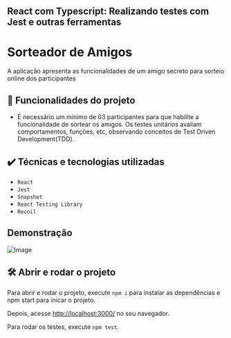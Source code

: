 ## React com Typescript: Realizando testes com Jest e outras ferramentas

# Sorteador de Amigos

A aplicação apresenta as funcionalidades de um amigo secreto para sorteio online dos participantes

## 🔨 Funcionalidades do projeto

- É necessário um mínimo de 03 participantes para que habilite a funcionalidade de sortear os amigos. Os testes unitários avaliam comportamentos, funções, etc, observando conceitos de Test Driven Development(TDD).

## ✔️ Técnicas e tecnologias utilizadas

- `React`
- `Jest`
- `Snapshot`
- `React Testing Library`
- `Recoil`

## Demonstração

![Image](image.png)

## 🛠️ Abrir e rodar o projeto

Para abrir e rodar o projeto, execute `npm i` para instalar as dependências e npm start para inicar o projeto.

Depois, acesse <a href="http://localhost:3000/">http://localhost:3000/</a> no seu navegador.

Para rodar os testes, execute `npm test`.
